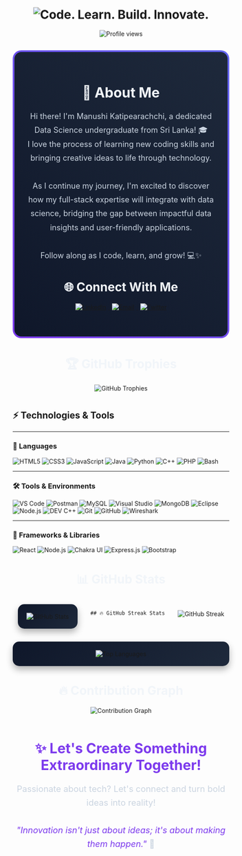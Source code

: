 <!-- Header with animated gradient -->
<h1 align="center">
  <img src="https://readme-typing-svg.demolab.com?font=Fira+Code&weight=600&size=28&pause=1000&color=7C3AED&center=true&vCenter=true&width=600&lines=Code.+Learn.+Build.+Innovate." alt="Code. Learn. Build. Innovate." />
</h1>

<!-- Profile section with animated border -->
<div align="center">
  <img src="https://komarev.com/ghpvc/?username=ManushiChamika&style=flat-square&color=7C3AED" alt="Profile views" />
</div>

<div align="center" style="border-radius: 20px; border: 4px solid transparent; background: linear-gradient(45deg, #0f172a, #1e293b) padding-box, linear-gradient(45deg, #7C3AED, #6366F1) border-box; padding: 30px; margin: 30px 0;">
  
  <!-- Animated profile section -->
  <div align="center" style="margin-bottom: 40px;">
    <h2 style="color: #f1f5f9; font-size: 32px; margin-bottom: 20px;">🌟 About Me</h2>
    <p style="color: #cbd5e1; font-size: 18px; max-width: 800px; line-height: 1.8;">
      Hi there! I'm Manushi Katipearachchi, a dedicated Data Science undergraduate from Sri Lanka! 🎓<br>
      I love the process of learning new coding skills and bringing creative ideas to life through technology.<br><br>
      As I continue my journey, I'm excited to discover how my full-stack expertise will integrate with data science, bridging the gap between impactful data insights and user-friendly applications.<br><br>
      Follow along as I code, learn, and grow! 💻✨
    </p>
  </div>

  <!-- Social badges with hover effect -->
  <div align="center" style="margin: 30px 0;">
    <h2 style="color: #f1f5f9; font-size: 28px; margin-bottom: 20px;">🌐 Connect With Me</h2>
    <a href="https://www.linkedin.com/in/manushi-katipearachchi-b8481627a/" target="_blank">
      <img src="https://img.shields.io/badge/LinkedIn-0A66C2?style=for-the-badge&logo=linkedin&logoColor=white&labelColor=0A66C2&color=ffffff" alt="LinkedIn" style="margin: 0 5px; transition: transform 0.3s;" onmouseover="this.style.transform='scale(1.1)'" onmouseout="this.style.transform='scale(1)'" />
    </a>
    <a href="mailto:your-email@example.com" target="_blank">
      <img src="https://img.shields.io/badge/Email-7C3AED?style=for-the-badge&logo=gmail&logoColor=white&labelColor=7C3AED&color=ffffff" alt="Email" style="margin: 0 5px; transition: transform 0.3s;" onmouseover="this.style.transform='scale(1.1)'" onmouseout="this.style.transform='scale(1)'" />
    </a>
    <a href="https://twitter.com/yourusername" target="_blank">
      <img src="https://img.shields.io/badge/Twitter-1DA1F2?style=for-the-badge&logo=twitter&logoColor=white&labelColor=1DA1F2&color=ffffff" alt="Twitter" style="margin: 0 5px; transition: transform 0.3s;" onmouseover="this.style.transform='scale(1.1)'" onmouseout="this.style.transform='scale(1)'" />
    </a>
  </div>
</div>

<!-- GitHub Trophies with animated border -->
<div align="center" style="margin: 40px 0;">
  <h2 style="color: #f1f5f9; font-size: 28px; margin-bottom: 20px;">🏆 GitHub Trophies</h2>
  <img src="https://github-profile-trophy.vercel.app/?username=ManushiChamika&theme=radical&no-frame=true&no-bg=true&margin-w=15&row=1&column=8" alt="GitHub Trophies" />
</div>

## ⚡ Technologies & Tools

---

### 🧠 Languages  
![HTML5](https://img.shields.io/badge/HTML5-E34F26?style=for-the-badge&logo=html5&logoColor=white)
![CSS3](https://img.shields.io/badge/CSS3-1572B6?style=for-the-badge&logo=css3&logoColor=white)
![JavaScript](https://img.shields.io/badge/JavaScript-F7DF1E?style=for-the-badge&logo=javascript&logoColor=black)
![Java](https://img.shields.io/badge/Java-007396?style=for-the-badge&logo=java&logoColor=white)
![Python](https://img.shields.io/badge/Python-3776AB?style=for-the-badge&logo=python&logoColor=white)
![C++](https://img.shields.io/badge/C++-00599C?style=for-the-badge&logo=c%2B%2B&logoColor=white)
![PHP](https://img.shields.io/badge/PHP-777BB4?style=for-the-badge&logo=php&logoColor=white)
![Bash](https://img.shields.io/badge/Bash-4EAA25?style=for-the-badge&logo=gnubash&logoColor=white)

---

### 🛠 Tools & Environments  
![VS Code](https://img.shields.io/badge/Visual_Studio_Code-0078D4?style=for-the-badge&logo=visual%20studio%20code&logoColor=white)
![Postman](https://img.shields.io/badge/Postman-FF6C37?style=for-the-badge&logo=postman&logoColor=white)
![MySQL](https://img.shields.io/badge/MySQL-4479A1?style=for-the-badge&logo=mysql&logoColor=white)
![Visual Studio](https://img.shields.io/badge/Visual_Studio-5C2D91?style=for-the-badge&logo=visual-studio&logoColor=white)
![MongoDB](https://img.shields.io/badge/MongoDB-47A248?style=for-the-badge&logo=mongodb&logoColor=white)
![Eclipse](https://img.shields.io/badge/Eclipse_IDE-2C2255?style=for-the-badge&logo=eclipse&logoColor=white)
![Node.js](https://img.shields.io/badge/Node.js-339933?style=for-the-badge&logo=nodedotjs&logoColor=white)
![DEV C++](https://img.shields.io/badge/DEV_C++-3C3F5D?style=for-the-badge&logo=dev-c&logoColor=white)
![Git](https://img.shields.io/badge/Git-F05032?style=for-the-badge&logo=git&logoColor=white)
![GitHub](https://img.shields.io/badge/GitHub-181717?style=for-the-badge&logo=github&logoColor=white)
![Wireshark](https://img.shields.io/badge/Wireshark-1679A1?style=for-the-badge&logo=wireshark&logoColor=white)

---

### 🚀 Frameworks & Libraries  
![React](https://img.shields.io/badge/React-61DAFB?style=for-the-badge&logo=react&logoColor=black)
![Node.js](https://img.shields.io/badge/Node.js-339933?style=for-the-badge&logo=nodedotjs&logoColor=white)
![Chakra UI](https://img.shields.io/badge/Chakra_UI-319795?style=for-the-badge&logo=chakraui&logoColor=white)
![Express.js](https://img.shields.io/badge/Express.js-000000?style=for-the-badge&logo=express&logoColor=white)
![Bootstrap](https://img.shields.io/badge/Bootstrap-7952B3?style=for-the-badge&logo=bootstrap&logoColor=white)


<!-- GitHub Stats with animated layout -->
<div align="center" style="margin: 40px 0;">
  <h2 style="color: #f1f5f9; font-size: 28px; margin-bottom: 30px;">📊 GitHub Stats</h2>
  
  <div style="display: flex; flex-wrap: wrap; justify-content: center; gap: 30px; margin-bottom: 30px;">
    <!-- GitHub Stats -->
    <div style="background: linear-gradient(135deg, #0f172a 0%, #1e293b 100%); border-radius: 15px; padding: 20px; box-shadow: 0 8px 16px rgba(0,0,0,0.3);">
      <img src="https://github-readme-stats.vercel.app/api?username=ManushiChamika&show_icons=true&theme=radical&hide_border=true&bg_color=0f172a&title_color=7C3AED&icon_color=6366F1&text_color=cbd5e1" alt="GitHub Stats" />
    </div>
    
    ## 🔥 GitHub Streak Stats

  ![GitHub Streak](https://github-readme-streak-stats.herokuapp.com/?user=ManushiChamika&theme=radical&hide_border=true&background=0f172a&stroke=7C3AED&ring=6366F1&fire=6366F1&currStreakLabel=cbd5e1)
  

  </div>
  
  <!-- Top Languages -->
  <div style="background: linear-gradient(135deg, #0f172a 0%, #1e293b 100%); border-radius: 15px; padding: 20px; box-shadow: 0 8px 16px rgba(0,0,0,0.3); max-width: 500px; margin: 0 auto;">
    <img src="https://github-readme-stats.vercel.app/api/top-langs/?username=ManushiChamika&layout=compact&theme=radical&hide_border=true&bg_color=0f172a&title_color=7C3AED&text_color=cbd5e1" alt="Top Languages" />
  </div>
</div>

<!-- Contribution Graph -->
<div align="center" style="margin: 40px 0;">
  <h2 style="color: #f1f5f9; font-size: 28px; margin-bottom: 20px;">🔥 Contribution Graph</h2>
  <img src="https://github-readme-activity-graph.vercel.app/graph?username=ManushiChamika&theme=react-dark&bg_color=0f172a&color=cbd5e1&line=7C3AED&point=6366F1&area=true&hide_border=true" alt="Contribution Graph" />
</div>

<!-- Footer with animated text -->
<div align="center" style="margin: 60px 0 30px;">
  <h2 style="color: #7C3AED; font-size: 32px; margin-bottom: 20px; font-weight: bold;">✨ Let's Create Something Extraordinary Together!</h2>
  <p style="color: #cbd5e1; font-size: 20px; max-width: 800px; line-height: 1.6;">
    Passionate about tech? Let's connect and turn bold ideas into reality!<br><br>
    <span style="color: #7C3AED; font-style: italic;">"Innovation isn't just about ideas; it's about making them happen."</span> 🚀
  </p>
</div>
